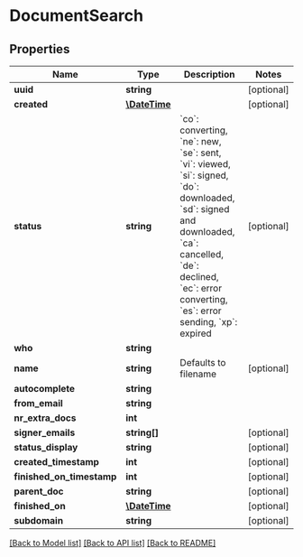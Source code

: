 # DocumentSearch

## Properties
Name | Type | Description | Notes
------------ | ------------- | ------------- | -------------
**uuid** | **string** |  | [optional] 
**created** | [**\DateTime**](\DateTime.md) |  | [optional] 
**status** | **string** | &#x60;co&#x60;: converting, &#x60;ne&#x60;: new, &#x60;se&#x60;: sent, &#x60;vi&#x60;: viewed, &#x60;si&#x60;: signed, &#x60;do&#x60;: downloaded, &#x60;sd&#x60;: signed and downloaded, &#x60;ca&#x60;: cancelled, &#x60;de&#x60;: declined, &#x60;ec&#x60;: error converting, &#x60;es&#x60;: error sending, &#x60;xp&#x60;: expired | [optional] 
**who** | **string** |  | 
**name** | **string** | Defaults to filename | [optional] 
**autocomplete** | **string** |  | 
**from_email** | **string** |  | 
**nr_extra_docs** | **int** |  | 
**signer_emails** | **string[]** |  | [optional] 
**status_display** | **string** |  | [optional] 
**created_timestamp** | **int** |  | [optional] 
**finished_on_timestamp** | **int** |  | [optional] 
**parent_doc** | **string** |  | [optional] 
**finished_on** | [**\DateTime**](\DateTime.md) |  | [optional] 
**subdomain** | **string** |  | [optional] 

[[Back to Model list]](../README.md#documentation-for-models) [[Back to API list]](../README.md#documentation-for-api-endpoints) [[Back to README]](../README.md)


